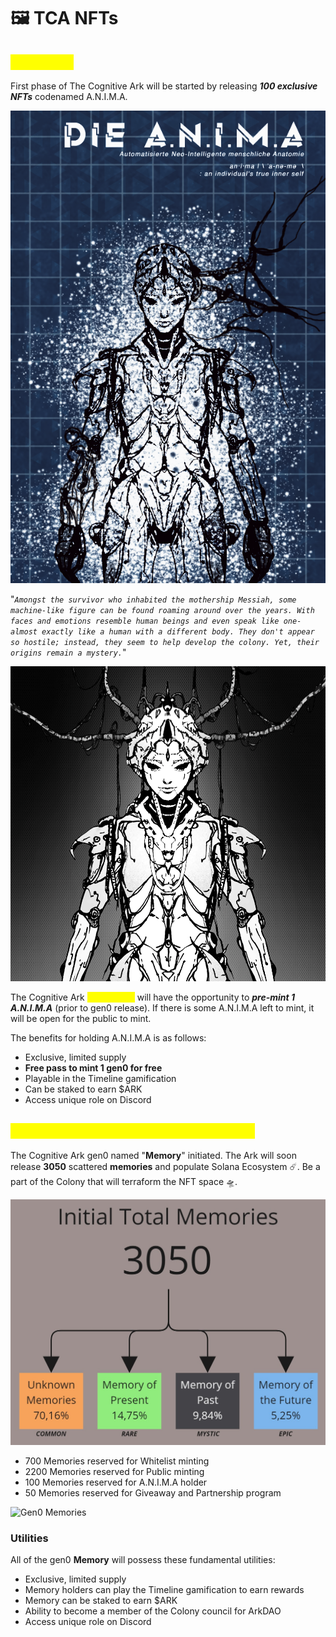 # 🖼 TCA NFTs



## <mark style="color:yellow;">A.N.I.M.A</mark>

First phase of The Cognitive Ark will be started by releasing _**100 exclusive NFTs**_ codenamed A.N.I.M.A.&#x20;



![The A.N.I.M.A](<../../.gitbook/assets/ANIMA Blueprint.png>)

"_`Amongst the survivor who inhabited the mothership Messiah, some machine-like figure can be found roaming around over the years. With faces and emotions resemble human beings and even speak like one- almost exactly like a human with a different body. They don't appear so hostile; instead, they seem to help develop the colony. Yet, their origins remain a mystery.`_"



![A.N.I.M.A NFT](../../.gitbook/assets/ANIMA-BATCH-GIF.gif)

The Cognitive Ark <mark style="color:yellow;">**OG-Colony**</mark> will have the opportunity to _**pre-mint 1 A.N.I.M.A**_ (prior to gen0 release). If there is some A.N.I.M.A left to mint, it will be open for the public to mint.

The benefits for holding A.N.I.M.A is as follows:

* Exclusive, limited supply
* **Free pass to mint 1 gen0 for free**
* Playable in the Timeline gamification
* Can be staked to earn $ARK
* Access unique role on Discord

## <mark style="color:yellow;">The Cognitive Ark gen0 (The Genesis)</mark>

The Cognitive Ark gen0 named "**Memory**" initiated. The Ark will soon release **3050** scattered **memories** and populate Solana Ecosystem ☄️. Be a part of the Colony that will terraform the NFT space 🛸.

![](<../../.gitbook/assets/Finance - Tokenomicsv2.jpg>)

* 700 Memories reserved for Whitelist minting
* 2200 Memories reserved for Public minting
* 100 Memories reserved for A.N.I.M.A holder
* 50 Memories reserved for Giveaway and Partnership program

![Gen0 Memories](../../.gitbook/assets/GEN-0-GIF.gif)

### Utilities

All of the gen0 **Memory** will possess these fundamental utilities:

* Exclusive, limited supply
* Memory holders can play the Timeline gamification to earn rewards
* Memory can be staked to earn $ARK
* Ability to become a member of the Colony council for ArkDAO
* Access unique role on Discord


